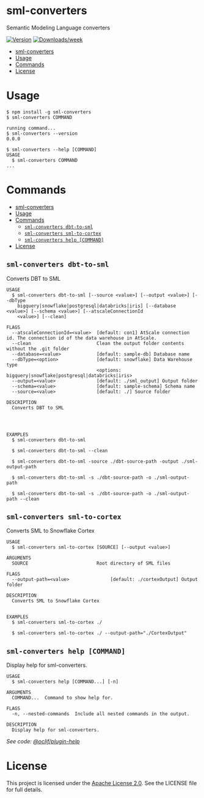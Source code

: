 # sml-converters

Semantic Modeling Language converters

[![Version](https://img.shields.io/npm/v/sml-converters.svg)](https://npmjs.org/package/sml-converters)
[![Downloads/week](https://img.shields.io/npm/dw/sml-converters.svg)](https://npmjs.org/package/sml-converters)

<!-- toc -->
* [sml-converters](#sml-converters)
* [Usage](#usage)
* [Commands](#commands)
* [License](#license)
<!-- tocstop -->

# Usage

```sh-session
$ npm install -g sml-converters
$ sml-converters COMMAND

running command...
$ sml-converters --version
0.0.0

$ sml-converters --help [COMMAND]
USAGE
  $ sml-converters COMMAND
...
```

# Commands

<!-- commands -->
- [sml-converters](#sml-converters)
- [Usage](#usage)
- [Commands](#commands)
  - [`sml-converters dbt-to-sml`](#sml-converters-dbt-to-sml)
  - [`sml-converters sml-to-cortex`](#sml-converters-sml-to-cortex)
  - [`sml-converters help [COMMAND]`](#sml-converters-help-command)
- [License](#license)

## `sml-converters dbt-to-sml`

Converts DBT to SML

```
USAGE
  $ sml-converters dbt-to-sml [--source <value>] [--output <value>] [--dbType
    bigquery|snowflake|postgresql|databricks|iris] [--database <value>] [--schema <value>] [--atscaleConnectionId
    <value>] [--clean]

FLAGS
  --atscaleConnectionId=<value>  [default: con1] AtScale connection id. The connection id of the data warehouse in AtScale.
  --clean                        Clean the output folder contents without the .git folder
  --database=<value>             [default: sample-db] Database name
  --dbType=<option>              [default: snowflake] Data Warehouse type
                                 <options: bigquery|snowflake|postgresql|databricks|iris>
  --output=<value>               [default: ./sml_output] Output folder
  --schema=<value>               [default: sample-schema] Schema name
  --source=<value>               [default: ./] Source folder

DESCRIPTION
  Converts DBT to SML




EXAMPLES
  $ sml-converters dbt-to-sml

  $ sml-converters dbt-to-sml --clean

  $ sml-converters dbt-to-sml -source ./dbt-source-path -output ./sml-output-path

  $ sml-converters dbt-to-sml -s ./dbt-source-path -o ./sml-output-path

  $ sml-converters dbt-to-sml -s ./dbt-source-path -o ./sml-output-path --clean
```
## `sml-converters sml-to-cortex`

Converts SML to Snowflake Cortex

```
USAGE
  $ sml-converters sml-to-cortex [SOURCE] [--output <value>]

ARGUMENTS
  SOURCE                         Root directory of SML files

FLAGS
  --output-path=<value>               [default: ./cortexOutput] Output folder

DESCRIPTION
  Converts SML to Snowflake Cortex


EXAMPLES
  $ sml-converters sml-to-cortex ./

  $ sml-converters sml-to-cortex ./ --output-path="./CortexOutput"

```

## `sml-converters help [COMMAND]`

Display help for sml-converters.

```
USAGE
  $ sml-converters help [COMMAND...] [-n]

ARGUMENTS
  COMMAND...  Command to show help for.

FLAGS
  -n, --nested-commands  Include all nested commands in the output.

DESCRIPTION
  Display help for sml-converters.
```

_See code: [@oclif/plugin-help](https://github.com/oclif/plugin-help/blob/v6.2.28/src/commands/help.ts)_
<!-- commandsstop -->

# License

This project is licensed under the [Apache License 2.0](LICENSE). See the LICENSE file for full details.
